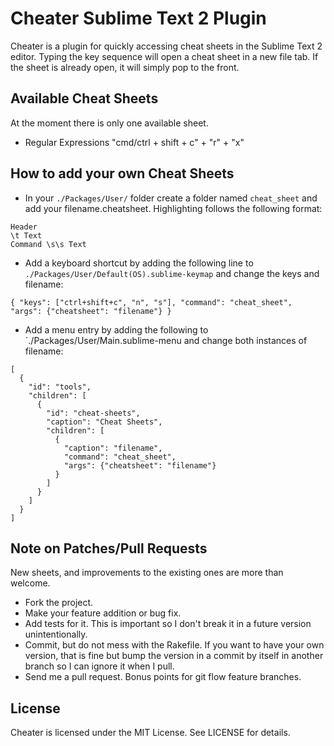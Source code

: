 # Cheater Sublime Text 2 Plugin

Cheater is a plugin for quickly accessing cheat sheets in the Sublime Text 2 editor. Typing the key sequence will open a cheat sheet in a new file tab. If the sheet is already open, it will simply pop to the front.

## Available Cheat Sheets

At the moment there is only one available sheet.

* Regular Expressions "cmd/ctrl + shift + c" + "r" + "x"

## How to add your own Cheat Sheets

* In your `./Packages/User/` folder create a folder named `cheat_sheet` and add your filename.cheatsheet. Highlighting follows the following format:

```
Header
\t Text
Command \s\s Text
```

* Add a keyboard shortcut by adding the following line to `./Packages/User/Default(OS).sublime-keymap` and change the keys and filename:

```
{ "keys": ["ctrl+shift+c", "n", "s"], "command": "cheat_sheet", "args": {"cheatsheet": "filename"} }
```

* Add a menu entry by adding the following to `./Packages/User/Main.sublime-menu and change both instances of filename:

```
[
  {
    "id": "tools",
    "children": [
      {
        "id": "cheat-sheets",
        "caption": "Cheat Sheets",
        "children": [
          {
            "caption": "filename",
            "command": "cheat_sheet",
            "args": {"cheatsheet": "filename"}
          }
        ]
      }
    ]
  }
]
```

## Note on Patches/Pull Requests

New sheets, and improvements to the existing ones are more than welcome.

* Fork the project.
* Make your feature addition or bug fix.
* Add tests for it. This is important so I don't break it in a future version unintentionally.
* Commit, but do not mess with the Rakefile. If you want to have your own version, that is fine but bump the version in a commit by itself in another branch so I can ignore it when I pull.
* Send me a pull request. Bonus points for git flow feature branches.

## License

Cheater is licensed under the MIT License. See LICENSE for details.
